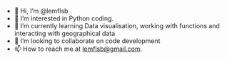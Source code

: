 - 👋 Hi, I’m @lemflsb
- 👀 I’m interested in Python coding. 
- 🌱 I’m currently learning Data visualisation, working with functions and interacting with geographical data
- 💞️ I’m looking to collaborate on code development
- 📫 How to reach me at lemflsb@gmail.com.

<!---
lemflsb/lemflsb is a ✨ special ✨ repository because its `README.md` (this file) appears on your GitHub profile.
You can click the Preview link to take a look at your changes.
--->
